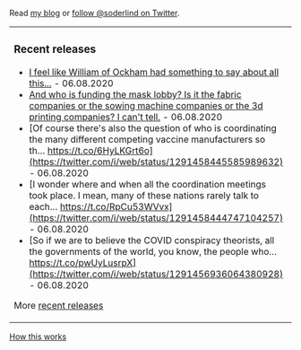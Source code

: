  Read [my blog](https://soderlind.no/) or [follow @soderlind on Twitter](https://twitter.com/soderlind).

<table><tr><td valign="top" width="33%">

### Recent releases
<!-- recent_releases starts -->
* [I feel like William of Ockham had something to say about all this...]() - 06.08.2020
* [And who is funding the mask lobby? Is it the fabric companies or the sowing machine companies or the 3d printing companies? I can't tell.]() - 06.08.2020
* [Of course there's also the question of who is coordinating the many different competing vaccine manufacturers so th… https://t.co/6HyLKGrt6o](https://twitter.com/i/web/status/1291458445585989632) - 06.08.2020
* [I wonder where and when all the coordination meetings took place. I mean, many of these nations rarely talk to each… https://t.co/RpCu53WVvx](https://twitter.com/i/web/status/1291458444747104257) - 06.08.2020
* [So if we are to believe the COVID conspiracy theorists, all the governments of the world, you know, the people who… https://t.co/pwUyLusrpX](https://twitter.com/i/web/status/1291456936064380928) - 06.08.2020
<!-- recent_releases ends -->
More [recent releases](https://github.com/soderlind/soderlind/blob/main/releases.md)
</td><td valign="top" width="34%">

### On my blog
<!-- blog starts -->
* [How to import native ES modules in WordPress](https://soderlind.no/how-to-import-native-es-modules-in-wordpress/) - 04.12.2019
* [add_theme_support( 'disable_block_style')](https://soderlind.no/add-theme-support-disable-block-style/) - 07.11.2019
* [Hide block styles in Gutenberg](https://soderlind.no/hide-block-styles-in-gutenberg/) - 18.10.2019
* [Local by Flywheel: Using WordMove to mirror sites](https://soderlind.no/local-by-flywheel-using-wordmove-to-mirror-sites/) - 30.09.2019
* [Learn to code!](https://soderlind.no/learn-to-code/) - 21.12.2018
<!-- blog ends -->
More on [soderlind.no](https://soderlind.no/)
</td><td valign="top" width="33%">

### Read
<!-- read starts -->
* [Miscellaneous Developer Focused Changes in WordPress 5.5](https://make.wordpress.org/core/2020/07/29/miscellaneous-developer-focused-changes-in-wordpress-5-5) - 29.07.2020
* [New in PHP 8](https://stitcher.io/blog/new-in-php-8) - 25.07.2020
* [New wp_get_environment_type() function in WordPress 5.5](https://make.wordpress.org/core/2020/07/24/new-wp_get_environment_type-function-in-wordpress-5-5) - 24.07.2020
* [RSS Feeds for WordPress Plugin and Theme Support Forum Topics and Replies](https://kaspars.net/blog/wp-org-support-forum-rss-replies) - 24.07.2020
* [New XML Sitemaps Functionality in WordPress 5.5](https://make.wordpress.org/core/2020/07/22/new-xml-sitemaps-functionality-in-wordpress-5-5) - 23.07.2020
<!-- read ends -->
</td></tr></table>

<a href="https://simonwillison.net/2020/Jul/10/self-updating-profile-readme/">How this works</a>
